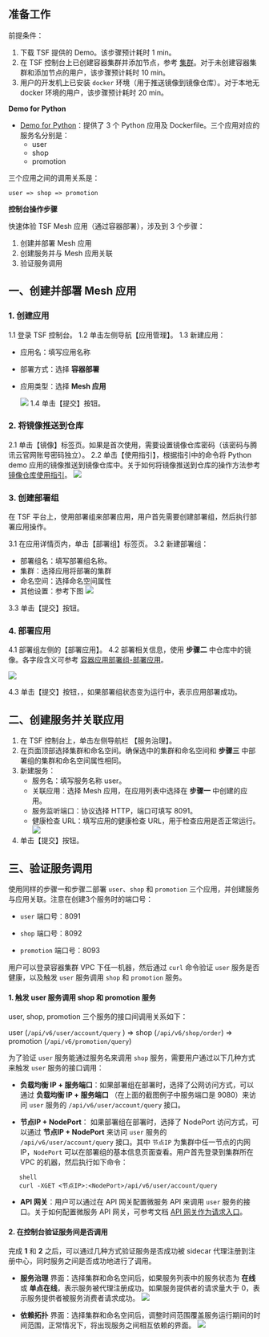 ## 准备工作

前提条件：

1. 下载 TSF 提供的 Demo。该步骤预计耗时 1 min。
2. 在 TSF 控制台上已创建容器集群并添加节点，参考 [集群](https://cloud.tencent.com/document/product/649/13684)。对于未创建容器集群和添加节点的用户，该步骤预计耗时 10 min。
3. 用户的开发机上已安装 `docker` 环境（用于推送镜像到镜像仓库）。对于本地无 docker 环境的用户，该步骤预计耗时 20 min。



**Demo for Python**

- [Demo for Python](https://main.qcloudimg.com/raw/beac5a25054beae556e93bafa64bdd9d/tsf_mesh_demo_python.tar.gz)：提供了 3 个 Python 应用及 Dockerfile。三个应用对应的服务名分别是：
  - user
  - shop
  - promotion

三个应用之间的调用关系是：

```
user => shop => promotion
```



**控制台操作步骤**

快速体验 TSF Mesh 应用（通过容器部署），涉及到 3 个步骤：

1. 创建并部署 Mesh 应用
2. 创建服务并与 Mesh 应用关联
3. 验证服务调用



## 一、创建并部署 Mesh 应用

### 1. 创建应用
1.1 登录 TSF 控制台。
1.2 单击左侧导航【应用管理】。
1.3 新建应用：
   - 应用名：填写应用名称

   - 部署方式：选择 **容器部署**  

   - 应用类型：选择 **Mesh 应用**

     ![](https://main.qcloudimg.com/raw/dc0c301e3b3829f486cff4ce580ab6f0.png)
1.4 单击【提交】按钮。



### 2. 将镜像推送到仓库

2.1 单击【镜像】标签页。如果是首次使用，需要设置镜像仓库密码（该密码与腾讯云官网账号密码独立）。
2.2 单击【使用指引】，根据指引中的命令将 Python demo 应用的镜像推送到镜像仓库中。关于如何将镜像推送到仓库的操作方法参考 [镜像仓库使用指引](https://cloud.tencent.com/document/product/649/16695)。
  ![](https://main.qcloudimg.com/raw/c5fd709b9d3acbc6fc25f1c8bd8ebd5d.png)



### 3. 创建部署组

在 TSF 平台上，使用部署组来部署应用，用户首先需要创建部署组，然后执行部署应用操作。

3.1 在应用详情页内，单击【部署组】标签页。
3.2 新建部署组：
   - 部署组名：填写部署组名称。
   - 集群：选择应用将部署的集群
   - 命名空间：选择命名空间属性
   - 其他设置：参考下图
     ![](https://main.qcloudimg.com/raw/4666cf331bf58e4f23fa2c3f39d33a36/group.png)

3.3 单击【提交】按钮。



### 4. 部署应用

4.1 部署组左侧的【部署应用】。
4.2 部署相关信息，使用 **步骤二** 中仓库中的镜像。各字段含义可参考 [容器应用部署组-部署应用](https://cloud.tencent.com/document/product/649/15525#.E9.83.A8.E7.BD.B2.E5.BA.94.E7.94.A8)。

![](https://main.qcloudimg.com/raw/230b0a45fdb27f15bfe0b4fcfefafc4b/image.png)

4.3 单击【提交】按钮，，如果部署组状态变为运行中，表示应用部署成功。



## 二、创建服务并关联应用


1. 在 TSF 控制台上，单击左侧导航栏 【服务治理】。
2. 在页面顶部选择集群和命名空间。确保选中的集群和命名空间和 **步骤三** 中部署组的集群和命名空间属性相同。
3. 新建服务：
   - 服务名：填写服务名称 user。
   - 关联应用：选择 Mesh 应用，在应用列表中选择在 **步骤一** 中创建的应用。
   - 服务监听端口：协议选择 HTTP，端口可填写 8091。
   - 健康检查 URL：填写应用的健康检查 URL，用于检查应用是否正常运行。
     ![](https://main.qcloudimg.com/raw/2dd6db7f8a8989ceafcb1d6099cbf681/user22.png)
4. 单击【提交】按钮。


## 三、验证服务调用

使用同样的步骤一和步骤二部署 `user`、`shop` 和 `promotion` 三个应用，并创建服务与应用关联。注意在创建3个服务时的端口号：

- `user` 端口号：8091

- `shop` 端口号：8092

- `promotion` 端口号：8093



用户可以登录容器集群 VPC 下任一机器，然后通过 `curl` 命令验证 `user` 服务是否健康，以及触发 `user` 服务调用 `shop` 和 `promotion` 服务。



#### 1. 触发 user 服务调用 shop 和 promotion 服务 

user, shop, promotion 三个服务的接口间调用关系如下：

user (`/api/v6/user/account/query` )  => shop (`/api/v6/shop/order`) => promotion (`/api/v6/promotion/query`)

为了验证 `user` 服务能通过服务名来调用 `shop` 服务，需要用户通过以下几种方式来触发 `user` 服务的接口调用：



- **负载均衡 IP + 服务端口**：如果部署组在部署时，选择了公网访问方式，可以通过 **负载均衡 IP + 服务端口** （在上面的截图例子中服务端口是  9080）来访问 `user` 服务的 `/api/v6/user/account/query` 接口。

- **节点IP + NodePort**： 如果部署组在部署时，选择了 NodePort 访问方式，可以通过 **节点IP + NodePort** 来访问 `user` 服务的 `/api/v6/user/account/query` 接口。其中 `节点IP` 为集群中任一节点的内网IP，`NodePort` 可以在部署组的基本信息页面查看。用户首先登录到集群所在 VPC 的机器，然后执行如下命令：

 ```
	shell
	curl -XGET <节点IP>:<NodePort>/api/v6/user/account/query
 ```

- **API 网关**：用户可以通过在 API 网关配置微服务 API 来调用 `user` 服务的接口。关于如何配置微服务 API 网关，可参考文档 [API 网关作为请求入口](https://cloud.tencent.com/document/product/649/17644)。



#### 2. 在控制台验证服务间是否调用

完成 **1** 和 **2** 之后，可以通过几种方式验证服务是否成功被 sidecar 代理注册到注册中心，同时服务之间是否成功地进行了调用。

- **服务治理** 界面：选择集群和命名空间后，如果服务列表中的服务状态为 **在线** 或 **单点在线**，表示服务被代理注册成功。如果服务提供者的请求量大于 0，表示服务提供者被服务消费者请求成功。
  ![](https://main.qcloudimg.com/raw/89040e8ddf377a1a9a972cac02b65037.png)

- **依赖拓扑** 界面：选择集群和命名空间后，调整时间范围覆盖服务运行期间的时间范围，正常情况下，将出现服务之间相互依赖的界面。
  ![](https://main.qcloudimg.com/raw/95c0a6e134664254b23e2c70e5f25671.png)
